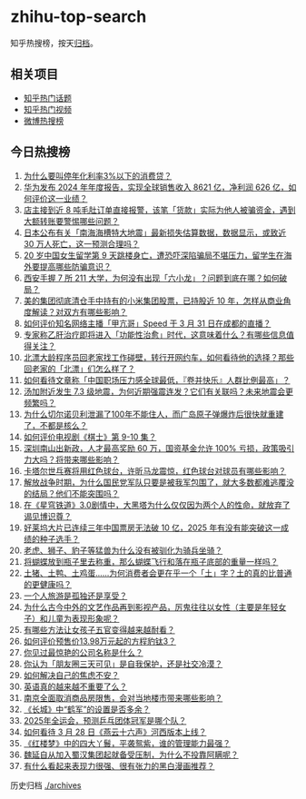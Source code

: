 # zhihu-top-search

知乎热搜榜，按天[归档](./archives)。

## 相关项目

- [知乎热门话题](https://github.com/justjavac/zhihu-trending-hot-questions)
- [知乎热门视频](https://github.com/justjavac/zhihu-trending-hot-video)
- [微博热搜榜](https://github.com/justjavac/weibo-trending-hot-search)

## 今日热搜榜

<!-- BEGIN -->
<!-- 最后更新时间 Tue Apr 01 2025 02:42:23 GMT+0800 (China Standard Time) -->

1. [为什么要叫停年化利率3%以下的消费贷？](https://www.zhihu.com/search?q=https%3A%2F%2Fapi.zhihu.com%2Fquestions%2F1889697306443489330)
1. [华为发布 2024 年年度报告，实现全球销售收入 8621 亿，净利润 626 亿，如何评价这一业绩？](https://www.zhihu.com/search?q=https%3A%2F%2Fapi.zhihu.com%2Fquestions%2F1890072669543691331)
1. [店主接到近 8 吨毛肚订单直接报警，该笔「货款」实际为他人被骗资金，遇到大额转账要警惕哪些问题？](https://www.zhihu.com/search?q=https%3A%2F%2Fapi.zhihu.com%2Fquestions%2F1890006565874005497)
1. [日本公布有关「南海海槽特大地震」最新损失估算数据，数据显示，或致近 30 万人死亡，这一预测合理吗？](https://www.zhihu.com/search?q=https%3A%2F%2Fapi.zhihu.com%2Fquestions%2F1890034523791652458)
1. [20 岁中国女生留学第 9 天跳楼身亡，遭恐吓深陷骗局不堪压力，留学生在海外要提高哪些防骗意识？](https://www.zhihu.com/search?q=https%3A%2F%2Fapi.zhihu.com%2Fquestions%2F1889986059170963534)
1. [西安手握 7 所 211 大学，为何没有出现「六小龙」？问题到底在哪？如何破局？](https://www.zhihu.com/search?q=https%3A%2F%2Fapi.zhihu.com%2Fquestions%2F14175308229)
1. [美的集团彻底清仓手中持有的小米集团股票，已持股近 10 年，怎样从商业角度解读？对双方有哪些影响？](https://www.zhihu.com/search?q=https%3A%2F%2Fapi.zhihu.com%2Fquestions%2F1889974044394217625)
1. [如何评价知名网络主播「甲亢哥」Speed 于 3 月 31 日在成都的直播？](https://www.zhihu.com/search?q=https%3A%2F%2Fapi.zhihu.com%2Fquestions%2F1890056140072669300)
1. [专家称乙肝治疗即将进入「功能性治愈」时代，这意味着什么？有哪些信息值得关注？](https://www.zhihu.com/search?q=https%3A%2F%2Fapi.zhihu.com%2Fquestions%2F1889733376111503281)
1. [北漂大龄程序员回老家找工作碰壁，转行开网约车，如何看待他的选择？那些回老家的「北漂」们怎么样了？](https://www.zhihu.com/search?q=https%3A%2F%2Fapi.zhihu.com%2Fquestions%2F1889018701115793691)
1. [如何看待文章称「中国职场压力感全球最低，『卷并快乐』人群比例最高」？](https://www.zhihu.com/search?q=https%3A%2F%2Fapi.zhihu.com%2Fquestions%2F1889167513075558299)
1. [汤加附近发生 7.3 级地震，为何近期强震连发？它们有关联吗？未来地震会更频繁吗？](https://www.zhihu.com/search?q=https%3A%2F%2Fapi.zhihu.com%2Fquestions%2F1889779548603773881)
1. [为什么切尔诺贝利泄漏了100年不能住人，而广岛原子弹爆炸后很快就重建了，不都是核么？](https://www.zhihu.com/search?q=https%3A%2F%2Fapi.zhihu.com%2Fquestions%2F21580418)
1. [如何评价电视剧《棋士》第 9-10 集？](https://www.zhihu.com/search?q=https%3A%2F%2Fapi.zhihu.com%2Fquestions%2F1889791825482575985)
1. [深圳南山出新政，人才最高奖励 60 万，国资基金允许 100% 亏损，政策吸引力大吗？将带来哪些影响？](https://www.zhihu.com/search?q=https%3A%2F%2Fapi.zhihu.com%2Fquestions%2F1888634247134273807)
1. [卡塔尔世乓赛将用红色球台，许昕马龙震惊，红色球台对球员有哪些影响？](https://www.zhihu.com/search?q=https%3A%2F%2Fapi.zhihu.com%2Fquestions%2F1889954676474078317)
1. [解放战争时期，为什么国民党军队只要是被我军包围了，就大多数都难逃覆没的结局？他们不能突围吗？](https://www.zhihu.com/search?q=https%3A%2F%2Fapi.zhihu.com%2Fquestions%2F8686697720)
1. [在《星穹铁道》3.0剧情中，大黑塔为什么仅仅因为两个人的性命，就放弃了谒见博识尊？](https://www.zhihu.com/search?q=https%3A%2F%2Fapi.zhihu.com%2Fquestions%2F1888631815763391442)
1. [好莱坞大片已连续三年中国票房无法破 10 亿，2025 年有没有能突破这一成绩的种子选手？](https://www.zhihu.com/search?q=https%3A%2F%2Fapi.zhihu.com%2Fquestions%2F15687177258)
1. [老虎、狮子、豹子等猛兽为什么没有被驯化为骑兵坐骑？](https://www.zhihu.com/search?q=https%3A%2F%2Fapi.zhihu.com%2Fquestions%2F660170329)
1. [将蝴蝶放到瓶子里去称重，那么蝴蝶飞行和落在瓶子底部的重量一样吗？](https://www.zhihu.com/search?q=https%3A%2F%2Fapi.zhihu.com%2Fquestions%2F12118577411)
1. [土猪、土鸭、土鸡蛋……为何消费者会更在乎一个「土」字？土的真的比普通的更健康吗？](https://www.zhihu.com/search?q=https%3A%2F%2Fapi.zhihu.com%2Fquestions%2F1890032511859527956)
1. [一个人旅游是孤独还是享受？](https://www.zhihu.com/search?q=https%3A%2F%2Fapi.zhihu.com%2Fquestions%2F13460668292)
1. [为什么古今中外的文艺作品再到影视产品，厉鬼往往以女性（主要是年轻女子）和儿童为表现形象呢？](https://www.zhihu.com/search?q=https%3A%2F%2Fapi.zhihu.com%2Fquestions%2F15694005151)
1. [有哪些方法让女孩子五官变得越来越耐看？](https://www.zhihu.com/search?q=https%3A%2F%2Fapi.zhihu.com%2Fquestions%2F13608547444)
1. [如何评价预售价13.98万元起的方程豹钛3？](https://www.zhihu.com/search?q=https%3A%2F%2Fapi.zhihu.com%2Fquestions%2F1890132206229374845)
1. [你见过最惊艳的公司名称是什么？](https://www.zhihu.com/search?q=https%3A%2F%2Fapi.zhihu.com%2Fquestions%2F287340738)
1. [你认为「朋友圈三天可见」是自我保护，还是社交冷漠？](https://www.zhihu.com/search?q=https%3A%2F%2Fapi.zhihu.com%2Fquestions%2F15655689469)
1. [如何解决自己的焦虑不安？](https://www.zhihu.com/search?q=https%3A%2F%2Fapi.zhihu.com%2Fquestions%2F1887659195458881492)
1. [英语真的越来越不重要了么？](https://www.zhihu.com/search?q=https%3A%2F%2Fapi.zhihu.com%2Fquestions%2F393688168)
1. [南京全面取消商品房限售，会对当地楼市带来哪些影响？](https://www.zhihu.com/search?q=https%3A%2F%2Fapi.zhihu.com%2Fquestions%2F1889983827679600993)
1. [《长城》中“鹤军”的设置是否多余？](https://www.zhihu.com/search?q=https%3A%2F%2Fapi.zhihu.com%2Fquestions%2F53740406)
1. [2025年全运会，预测乒乓团体冠军是哪个队？](https://www.zhihu.com/search?q=https%3A%2F%2Fapi.zhihu.com%2Fquestions%2F14257697166)
1. [如何看待 3 月 28 日《燕云十六声》河西版本上线？](https://www.zhihu.com/search?q=https%3A%2F%2Fapi.zhihu.com%2Fquestions%2F15742172970)
1. [《红楼梦》中的四大丫鬟，平袭鸳紫，谁的管理能力最强？](https://www.zhihu.com/search?q=https%3A%2F%2Fapi.zhihu.com%2Fquestions%2F15651737338)
1. [魏延自从加入蜀汉集团起就备受压制，为什么不投靠阿瞒呢？](https://www.zhihu.com/search?q=https%3A%2F%2Fapi.zhihu.com%2Fquestions%2F11904101805)
1. [有什么看起来表现力很强、很有张力的黑白漫画推荐？](https://www.zhihu.com/search?q=https%3A%2F%2Fapi.zhihu.com%2Fquestions%2F6613817710)

<!-- END -->

历史归档 [./archives](./archives)

